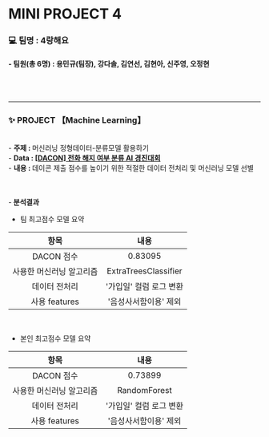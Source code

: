 
# MINI PROJECT 4
### 💻 팀명 : 4랑해요
#### - 팀원(총 6명) : 용민규(팀장), 강다솔, 김연선, 김현아, 신주영, 오정현

<br><br>
<hr>
<h3> <b> ✨ PROJECT </b>【Machine Learning】 </h3> <br>
- <b> 주제 : </b> 머신러닝 정형데이터-분류모델 활용하기 <br>
- <b>Data : <a href = "https://dacon.io/competitions/official/236075/overview/description">[DACON] 전화 해지 여부 분류 AI 경진대회 </a></b> <br>
- <b> 내용 : </b> 데이콘 제출 점수를 높이기 위한 적절한 데이터 전처리 및 머신러닝 모델 선별 <br><br><br>

-<b> 분석결과 </b> <br>
- 팀 최고점수 모델 요약<br>

| 항목 | 내용 |
|:---:|:---:|
| DACON 점수 | 0.83095 |
| 사용한 머신러닝 알고리즘 | ExtraTreesClassifier|
| 데이터 전처리 | '가입일' 컬럼 로그 변환 |
| 사용 features | '음성사서함이용' 제외 |

<br>

- 본인 최고점수 모델 요약 <br>

| 항목 | 내용 |
|:---:|:---:|
| DACON 점수 | 0.73899 |
| 사용한 머신러닝 알고리즘 | RandomForest |
| 데이터 전처리 | '가입일' 컬럼 로그 변환 |
| 사용 features | '음성사서함이용' 제외 |
